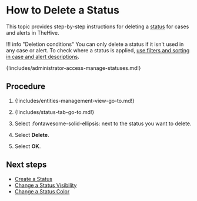 # How to Delete a Status

This topic provides step-by-step instructions for deleting a [status](about-statuses.md) for cases and alerts in TheHive.

!!! info "Deletion conditions"
    You can only delete a status if it isn't used in any case or alert. To check where a status is applied, [use filters and sorting in case and alert descriptions](../../user-guides/analyst-corner/about-filtering-and-sorting.md).

{!includes/administrator-access-manage-statuses.md!}

## Procedure

1. {!includes/entities-management-view-go-to.md!}

2. {!includes/status-tab-go-to.md!}

3. Select :fontawesome-solid-ellipsis: next to the status you want to delete.

4. Select **Delete**.

5. Select **OK**.

## Next steps

* [Create a Status](create-a-status.md)
* [Change a Status Visibility](change-visibility-of-a-status.md)
* [Change a Status Color](change-color-of-a-status.md)